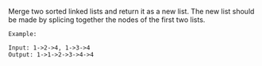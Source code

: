 Merge two sorted linked lists and return it as a new list. The new list should be made by splicing together the nodes of the first two lists.

```
Example:

Input: 1->2->4, 1->3->4
Output: 1->1->2->3->4->4
```
